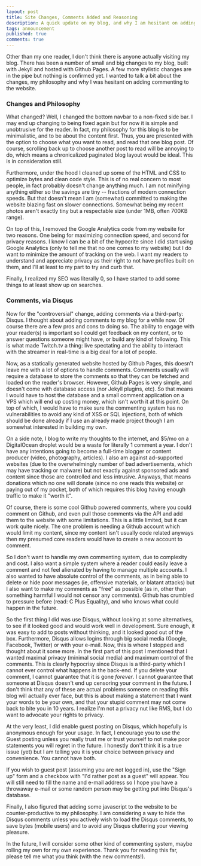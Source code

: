 ```yaml
---
layout: post
title: Site Changes, Comments Added and Reasoning
description: A quick update on my blog, and why I am hesitant on adding commenting
tags: announcement
published: true
comments: true
---
```


Other than my one reader, I don't think there is anyone actually visiting my blog.  There has been a number of small and big changes to my blog, built with Jekyll and hosted with Github Pages.  A few more stylistic changes are in the pipe but nothing is confirmed yet.  I wanted to talk a bit about the changes, my philosophy and why I was hesitant on adding commenting to the website.

### Changes and Philosophy

What changed?  Well, I changed the bottom navbar to a non-fixed side bar.  I may end up changing to being fixed again but for now it is simple and unobtrusive for the reader.  In fact, my philosophy for this blog is to be minimalistic, and to be about the content first.  Thus, you are presented with the option to choose what you want to read, and read that one blog post.  Of course, scrolling back up to choose another post to read will be annoying to do, which means a chronicalized paginated blog layout would be ideal. This is in consideration still.

Furthermore, under the hood I cleaned up some of the HTML and CSS to optimize bytes and clean code style.  This is of no real concern to most people, in fact probably doesn't change anything much.  I am not minifying anything either so the savings are tiny -- fractions of modern connection speeds.  But that doesn't mean I am (somewhat) committed to making the website blazing fast on slower connections.  Somewhat being my recent photos aren't exactly tiny but a respectable size (under 1MB, often 700KB range).  

On top of this, I removed the Google Analytics code from my website for two reasons.  One being for maximizing connection speed, and second for privacy reasons.  I know I can be a bit of the hypocrite since I did start using Google Analytics (only to tell me that no one comes to my website) but I do want to minimize the amount of tracking on the web.  I want my readers to understand and appreciate privacy as their right to not have profiles built on them, and I'll at least to my part to try and curb that.

Finally, I realized my SEO was literally 0, so I have started to add some things to at least show up on searches.

### Comments, via Disqus

Now for the "controversial" change, adding comments via a third-party: Disqus.  I thought about adding comments to my blog for a while now.  Of course there are a few pros and cons to doing so.  The ability to engage with your reader(s) is important so I could get feedback on my content, or to answer questions someone might have, or build any kind of following.  This is what made Twitch.tv a thing: live spectating and the ability to interact with the streamer in real-time is a big deal for a lot of people.

Now, as a statically generated website hosted by Github Pages, this doesn't leave me with a lot of options to handle comments.  Comments usually will require a database to store the comments so that they can be fetched and loaded on the reader's browser.  However, Github Pages is very simple, and doesn't come with database access (nor Jekyll plugins, etc). So that means I would have to host the database and a small comment application on a VPS which will end up costing money, which isn't worth it at this point. On top of which, I would have to make sure the commenting system has no vulnerabilities to avoid any kind of XSS or SQL injections, both of which should be done already if I use an already made project though I am somewhat interested in building my own.

On a side note, I blog to write my thoughts to the internet, and $5/mo on a DigitalOcean droplet would be a waste for literally 1 comment a year.  I don't have any intentions going to become a full-time blogger or content producer (video, photography, articles).  I also am against ad-supported websites (due to the overwhelmingly number of bad advertisements, which may have tracking or malware) but not exactly against sponsored ads and content since those are controlled and less intrusive.  Anyways, that means donations which no one will donate (since no one reads this website) or paying out of my pocket, both of which requires this blog having enough traffic to make it "worth it".

Of course, there is some cool Github powered comments, where you could comment on Github, and even pull those comments via the API and add them to the website with some limitations.  This is a little limited, but it can work quite nicely.  The one problem is needing a Github account which would limit my content, since my content isn't usually code related anyways then my presumed core readers would have to create a new account to comment.

So I don't want to handle my own commenting system, due to complexity and cost.  I also want a simple system where a reader could easily leave a comment and not feel alienated by having to manage multiple accounts.  I also wanted to have absolute control of the comments, as in being able to delete or hide poor messages (ie, offensive materials, or blatant attacks) but I also want to make my comments as "free" as possible (as in, other than something harmful I would not censor any comments).  Github has crumbled to pressure before (read: C Plus Equality), and who knows what could happen in the future.

So the first thing I did was use Disqus, without looking at some alternatives, to see if it looked good and would work well in development.  Sure enough, it was easy to add to posts without thinking, and it looked good out of the box.  Furthermore, Disqus allows logins through big social media (Google, Facebook, Twitter) or with your e-mail.  Now, this is where I stopped and thought about it some more.  In the first part of this post I mentioned that I wanted maximal privacy (minimal social media) and maximum control of the comments.  This is clearly hypocrisy since Disqus is a third-party which I cannot ever control what happens in the back-end.  If you delete your comment, I cannot guarantee that it is gone *forever*.  I cannot guarantee that someone at Disqus doesn't end up censoring your comment in the future.  I don't think that any of these are actual problems someone on reading this blog will actually ever face, but this is about making a statement that I want your words to be your own, and that your stupid comment may not come back to bite you in 10 years.  I realize I'm not a privacy nut like RMS, but I do want to advocate your rights to privacy.

At the very least, I did enable guest posting on Disqus, which hopefully is anonymous enough for your usage.  In fact, I encourage you to use the Guest posting unless you really trust me or trust yourself to not make poor statements you will regret in the future.  I honestly don't think it is a true issue (yet) but I am telling you it is your choice between privacy and convenience.  You cannot have both.

If you wish to guest post (assuming you are not logged in), use the "Sign up" form and a checkbox with "I'd rather post as a guest" will appear.  You will still need to fill the name and e-mail address so I hope you have a throwaway e-mail or some random person may be getting put into Disqus's database.  

Finally, I also figured that adding some javascript to the website to be counter-productive to my philosophy.  I am considering a way to hide the Disqus comments unless you actively wish to load the Disqus comments, to save bytes (mobile users) and to avoid any Disqus cluttering your viewing pleasure.

In the future, I will consider some other kind of commenting system, maybe rolling my own for my own experience.  Thank you for reading this far, please tell me what you think (with the new comments!).
